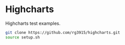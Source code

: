 # Highcharts

Highcharts test examples.

```bash
git clone https://github.com/rg3915/highcharts.git
source setup.sh
```